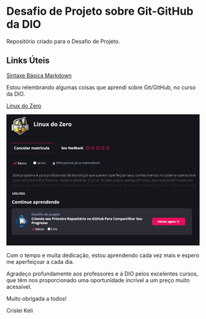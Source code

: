 # Desafio de Projeto sobre Git-GitHub da DIO
Repositório criado para o Desafio de Projeto.

## Links Úteis
[Sintaxe Básica Markdown](https://www.markdownguide.org/basic-syntax/)

Estou relembrando algumas coisas que aprendi sobre Git/GitHub, no curso da DIO.

[Linux do Zero](https://web.dio.me/track/linux-do-zero)

<p align="center">
<img 
    src="Linux do Zero/Capturar.PNG"
    width="1000"
/>

Com o tempo e muita dedicação, estou aprendendo cada vez mais e espero me aperfeiçoar a cada dia.

Agradeço profundamente aos professores e à DIO pelos excelentes cursos, 
que têm nos proporcionado uma oportunidade incrível a um preço muito acessível.

Muito obrigada a todos!

Crislei Keli
